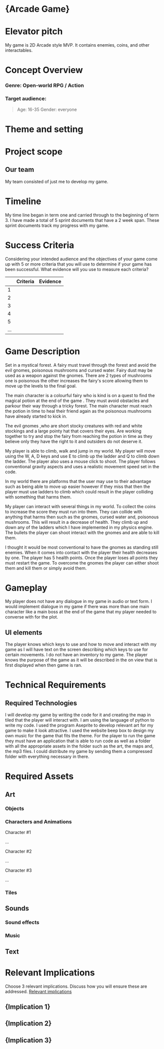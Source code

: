 # {Arcade Game}

# Elevator pitch

My game is 2D Arcade style MVP. It contains enemies, coins, and other interactables.

# Concept Overview

### Genre: Open-world RPG / Action

### Target audience:

> Age: 16-35
> Gender: everyone
> 

# Theme and setting

# Project scope

## Our team
My team consisted of just me to develop my game.

# Timeline

My time line began in term one and carried through to the beginning of term 3. I have made a total of 5 sprint documents that have a 2 week span. These sprint documents track my progress with my game.


# Success Criteria
Considering your intended audience and the objectives of your game come up with 5 or more criteria that you will use to determine if your game has been successful. 
What evidence will you use to measure each criteria? 

|     | Criteria | Evidence |
| --- | -------- | -------- |
| 1   |          |          |
| 2   |          |          |
| 3   |          |          |
| 4   |          |          |
| 5   |          |          |
| ...    |          |          |

# Game Description

Set in a mystical forest. A fairy must travel through the forest and avoid the evil gnomes, poisonous mushrooms and cursed water. Fairy dust may be used as a weapon against the gnomes. There are 2 types of mushrooms one is poisonous the other increases the fairy's score allowing them to move up the levels to the final goal. 

The main character is a colourful fairy who is kind is on a quest to find the magical potion at the end of the game . They must avoid obstacles and parkour their way through a tricky forest. The main character must reach the potion in time to heal their friend again as the poisonous mushrooms have already started to kick in.

The evil gnomes ,who are short stocky creatures with red and white stockings and a large pointy hat that covers their eyes. Are working together to try and stop the fairy from reaching the potion in time as they believe only they have the right to it and outsiders do not deserve it.

My player is able to climb, walk and jump in my world. My player will move using the W, A, D keys and use E to climb up the ladder and Q to climb down the ladder. The player also uses a mouse click to shoot. The player follows conventional gravity aspects and uses a realistic movement speed set in the code.

In my world there are platforms that the user may use to their advantage such as being able to move up easier however if they miss that then the player must use ladders to climb which could result in the player colliding with something that harms them. 

My player can interact with several things in my world. To collect the coins to increase the score they must run into them. They can collide with anything that harms then such as the gnomes, cursed water and, poisonous mushrooms. This will result in a decrease of health. They climb up and down any of the ladders which I have implemented in my physics engine. The bullets the player can shoot interact with the gnomes and are able to kill them.

I thought it would be most conventional to have the gnomes as standing still enemies. When it comes into contact with the player their health decreases by one. The player has 5 health points. Once the player loses all points they must restart the game. To overcome the gnomes the player can either shoot them and kill them or simply avoid them.


# Gameplay

My player does not have any dialogue in my game in audio or text form. I would implement dialogue in my game if there was more than one main character like a main boss at the end of the game that my player needed to converse with for the plot. 

## UI elements

The player knows which keys to use and how to move and interact with my game as I will have text on the screen describing which keys to use for certain movements. I do not have an inventory to my game. The player knows the purpose of the game as it will be described in the on view that is first displayed when then game is ran.


# Technical Requirements
## Required Technologies
I will develop my game by writing the code for it and creating the map in tiled that the player will interact with. I am using the language of python to write my code. I used the program Aseprite to develop relevant art for my game to make it look attractive. I used the website beep box to design my own music for the game that fits the theme. For the player to run the game they must have an application that is able to run code as well as a folder with all the appropriate assets in the folder such as the art, the maps and, the mp3 files. I could distribute my game by sending them a compressed folder with everything necessary in there.

# Required Assets
## Art 
### Objects

### Characters and Animations

Character #1

...

Character #2

...

Character #3

...

### Tiles

## Sounds

### Sound effects

### Music

## Text


# Relevant Implications
Choose 3 relevant implications. Discuss how you will ensure these are addressed. 
[Relevant implications](https://www.freybergdigital.co.nz/relevant-implications.html)

## {Implication 1}

## {Implication 2}

## {Implication 3}
